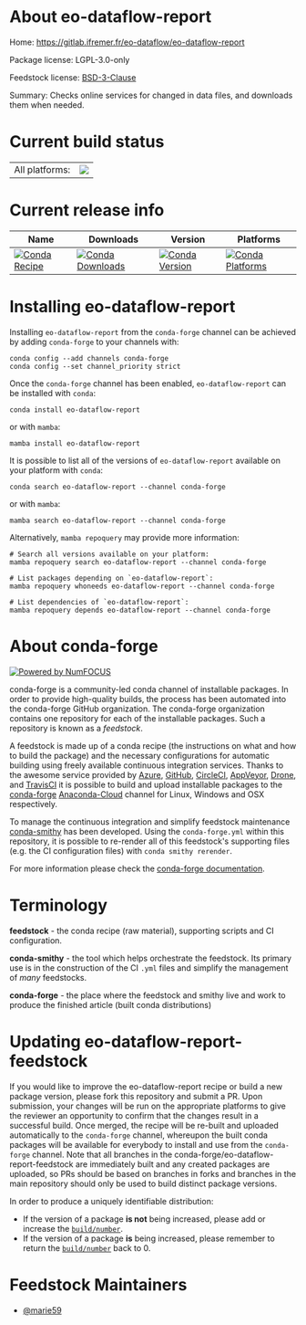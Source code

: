 About eo-dataflow-report
========================

Home: https://gitlab.ifremer.fr/eo-dataflow/eo-dataflow-report

Package license: LGPL-3.0-only

Feedstock license: [BSD-3-Clause](https://github.com/conda-forge/eo-dataflow-report-feedstock/blob/main/LICENSE.txt)

Summary: Checks online services for changed in data files, and downloads them when needed.

Current build status
====================


<table><tr><td>All platforms:</td>
    <td>
      <a href="https://dev.azure.com/conda-forge/feedstock-builds/_build/latest?definitionId=18462&branchName=main">
        <img src="https://dev.azure.com/conda-forge/feedstock-builds/_apis/build/status/eo-dataflow-report-feedstock?branchName=main">
      </a>
    </td>
  </tr>
</table>

Current release info
====================

| Name | Downloads | Version | Platforms |
| --- | --- | --- | --- |
| [![Conda Recipe](https://img.shields.io/badge/recipe-eo--dataflow--report-green.svg)](https://anaconda.org/conda-forge/eo-dataflow-report) | [![Conda Downloads](https://img.shields.io/conda/dn/conda-forge/eo-dataflow-report.svg)](https://anaconda.org/conda-forge/eo-dataflow-report) | [![Conda Version](https://img.shields.io/conda/vn/conda-forge/eo-dataflow-report.svg)](https://anaconda.org/conda-forge/eo-dataflow-report) | [![Conda Platforms](https://img.shields.io/conda/pn/conda-forge/eo-dataflow-report.svg)](https://anaconda.org/conda-forge/eo-dataflow-report) |

Installing eo-dataflow-report
=============================

Installing `eo-dataflow-report` from the `conda-forge` channel can be achieved by adding `conda-forge` to your channels with:

```
conda config --add channels conda-forge
conda config --set channel_priority strict
```

Once the `conda-forge` channel has been enabled, `eo-dataflow-report` can be installed with `conda`:

```
conda install eo-dataflow-report
```

or with `mamba`:

```
mamba install eo-dataflow-report
```

It is possible to list all of the versions of `eo-dataflow-report` available on your platform with `conda`:

```
conda search eo-dataflow-report --channel conda-forge
```

or with `mamba`:

```
mamba search eo-dataflow-report --channel conda-forge
```

Alternatively, `mamba repoquery` may provide more information:

```
# Search all versions available on your platform:
mamba repoquery search eo-dataflow-report --channel conda-forge

# List packages depending on `eo-dataflow-report`:
mamba repoquery whoneeds eo-dataflow-report --channel conda-forge

# List dependencies of `eo-dataflow-report`:
mamba repoquery depends eo-dataflow-report --channel conda-forge
```


About conda-forge
=================

[![Powered by
NumFOCUS](https://img.shields.io/badge/powered%20by-NumFOCUS-orange.svg?style=flat&colorA=E1523D&colorB=007D8A)](https://numfocus.org)

conda-forge is a community-led conda channel of installable packages.
In order to provide high-quality builds, the process has been automated into the
conda-forge GitHub organization. The conda-forge organization contains one repository
for each of the installable packages. Such a repository is known as a *feedstock*.

A feedstock is made up of a conda recipe (the instructions on what and how to build
the package) and the necessary configurations for automatic building using freely
available continuous integration services. Thanks to the awesome service provided by
[Azure](https://azure.microsoft.com/en-us/services/devops/), [GitHub](https://github.com/),
[CircleCI](https://circleci.com/), [AppVeyor](https://www.appveyor.com/),
[Drone](https://cloud.drone.io/welcome), and [TravisCI](https://travis-ci.com/)
it is possible to build and upload installable packages to the
[conda-forge](https://anaconda.org/conda-forge) [Anaconda-Cloud](https://anaconda.org/)
channel for Linux, Windows and OSX respectively.

To manage the continuous integration and simplify feedstock maintenance
[conda-smithy](https://github.com/conda-forge/conda-smithy) has been developed.
Using the ``conda-forge.yml`` within this repository, it is possible to re-render all of
this feedstock's supporting files (e.g. the CI configuration files) with ``conda smithy rerender``.

For more information please check the [conda-forge documentation](https://conda-forge.org/docs/).

Terminology
===========

**feedstock** - the conda recipe (raw material), supporting scripts and CI configuration.

**conda-smithy** - the tool which helps orchestrate the feedstock.
                   Its primary use is in the construction of the CI ``.yml`` files
                   and simplify the management of *many* feedstocks.

**conda-forge** - the place where the feedstock and smithy live and work to
                  produce the finished article (built conda distributions)


Updating eo-dataflow-report-feedstock
=====================================

If you would like to improve the eo-dataflow-report recipe or build a new
package version, please fork this repository and submit a PR. Upon submission,
your changes will be run on the appropriate platforms to give the reviewer an
opportunity to confirm that the changes result in a successful build. Once
merged, the recipe will be re-built and uploaded automatically to the
`conda-forge` channel, whereupon the built conda packages will be available for
everybody to install and use from the `conda-forge` channel.
Note that all branches in the conda-forge/eo-dataflow-report-feedstock are
immediately built and any created packages are uploaded, so PRs should be based
on branches in forks and branches in the main repository should only be used to
build distinct package versions.

In order to produce a uniquely identifiable distribution:
 * If the version of a package **is not** being increased, please add or increase
   the [``build/number``](https://docs.conda.io/projects/conda-build/en/latest/resources/define-metadata.html#build-number-and-string).
 * If the version of a package **is** being increased, please remember to return
   the [``build/number``](https://docs.conda.io/projects/conda-build/en/latest/resources/define-metadata.html#build-number-and-string)
   back to 0.

Feedstock Maintainers
=====================

* [@marie59](https://github.com/marie59/)

